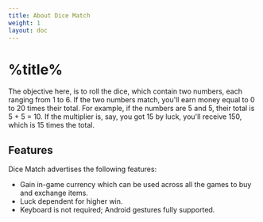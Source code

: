 ```yaml
---
title: About Dice Match
weight: 1
layout: doc
---
```

# %title%
The objective here, is to roll the dice, which contain two numbers, each ranging from 1 to 6. If the two numbers match, you'll earn money equal to 0 to 20 times their total. For example, if the numbers are 5 and 5, their total is 5 + 5 = 10. If the multiplier is, say, you got 15 by luck, you'll receive 150, which is 15 times the total.

## Features
Dice Match advertises the following features:
- Gain in-game currency which can be used across all the games to buy and exchange items.
- Luck dependent for higher win.
- Keyboard is not required; Android gestures fully supported.